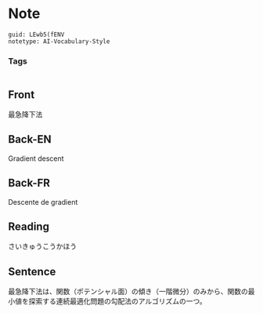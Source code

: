 # Note
```
guid: LEwb5(fENV
notetype: AI-Vocabulary-Style
```

### Tags
```
```

## Front
最急降下法

## Back-EN
Gradient descent

## Back-FR
Descente de gradient

## Reading
さいきゅうこうかほう

## Sentence
最急降下法は、関数（ポテンシャル面）の傾き（一階微分）のみから、関数の最小値を探索する連続最適化問題の勾配法のアルゴリズムの一つ。
